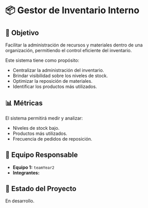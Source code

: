 # 📦 Gestor de Inventario Interno

## 🎯 Objetivo

Facilitar la administración de recursos y materiales dentro de una organización, permitiendo el control eficiente del inventario.

Este sistema tiene como propósito:
- Centralizar la administración del inventario.
- Brindar visibilidad sobre los niveles de stock.
- Optimizar la reposición de materiales.
- Identificar los productos más utilizados.

## 📊 Métricas

El sistema permitirá medir y analizar:
- Niveles de stock bajo.
- Productos más utilizados.
- Frecuencia de pedidos de reposición.

## 👥 Equipo Responsable

- **Equipo 1:** `teamYear2`
- **Integrantes:**

## 🚧 Estado del Proyecto

En desarrollo.
